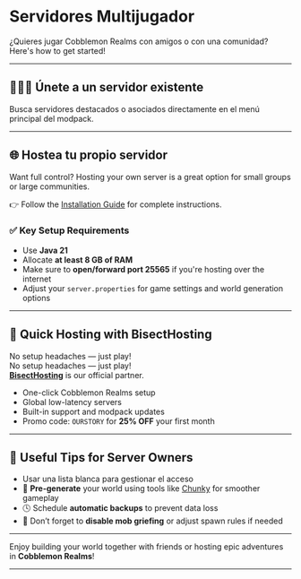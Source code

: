 # Servidores Multijugador

¿Quieres jugar Cobblemon Realms con amigos o con una comunidad? Here's how to get started!

---

## 🧑‍🤝‍🧑 Únete a un servidor existente

Busca servidores destacados o asociados directamente en el menú principal del modpack.

---

## 🌐 Hostea tu propio servidor

Want full control? Hosting your own server is a great option for small groups or large communities.

👉 Follow the [Installation Guide](installation.md) for complete instructions.

### ✅ Key Setup Requirements

- Use **Java 21**
- Allocate **at least 8 GB of RAM**
- Make sure to **open/forward port 25565** if you're hosting over the internet
- Adjust your `server.properties` for game settings and world generation options

---

## 🚀 Quick Hosting with BisectHosting

No setup headaches — just play!  
No setup headaches — just play!\
**[BisectHosting](https://bisecthosting.com/CobblemonRealms)** is our official partner.

- One-click Cobblemon Realms setup
- Global low-latency servers
- Built-in support and modpack updates
- Promo code: `OURSTORY` for **25% OFF** your first month

---

## 🔐 Useful Tips for Server Owners

- Usar una lista blanca para gestionar el acceso
- 🧱 **Pre-generate** your world using tools like [Chunky](mods-guides/chunky.md) for smoother gameplay
- 🕓 Schedule **automatic backups** to prevent data loss
- 🛑 Don’t forget to **disable mob griefing** or adjust spawn rules if needed

---

Enjoy building your world together with friends or hosting epic adventures in **Cobblemon Realms**!

****
